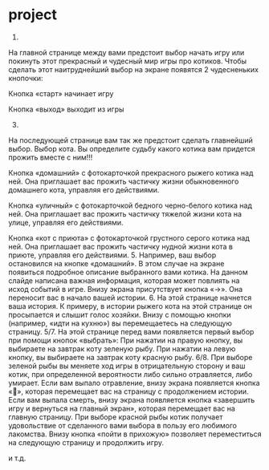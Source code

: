 # project

1.
На главной странице между вами предстоит выбор начать игру или покинуть этот прекрасный и чудесный мир игры про котиков. Чтобы сделать этот наитруднейший выбор на экране появятся 2 чудесненьких кнопочки:

Кнопка «старт» начинает игру

Кнопка «выход» выходит из игры 

3.
На последующей странице вам так же предстоит сделать главнейший выбор. Выбор кота. Вы определите судьбу какого котика вам придется прожить вместе с ним!!!

Кнопка «домашний» с фотокарточкой прекрасного рыжего котика над ней. Она приглашает вас прожить частичку жизни обыкновенного домашнего кота, управляя его действиями.

Кнопка «уличный» с фотокарточкой бедного черно-белого котика над ней. Она приглашает вас прожить частичку тяжелой жизни кота на улице, управляя его действиями.

Кнопка «кот с приюта» с фотокарточкой грустного серого котика над ней. Она приглашает вас прожить частичку нудной жизни кота в приюте, управляя его действиями.
5.
Например, ваш выбор остановился на кнопке «домашний».  В этом случае на экране появиться подробное описание выбранного вами котика. На данном слайде написана важная информация, которая может повлиять на исход событий в игре.
Внизу экрана присутствует кнопка «→». Она переносит вас в начало вашей истории.
6. 
На этой странице начнется ваша история. К примеру, в истории рыжего кота на этой странице он просыпается и слышит голос хозяйки.
Внизу с помощью кнопки (например, «идти на кухню») вы перемещаетесь на следующую страницу. 
5/7.
На этой странице перед вами появляется первый выбор при помощи кнопок «выбрать»:
При нажатии на правую кнопку, вы выбираете на завтрак коту зеленую рыбу.
При нажатии на левую кнопку, вы выбираете на завтрак коту красную рыбу.
6/8.
При выборе зеленой рыбы вы меняете ход игры в отрицательную сторону и ваш котик, при определенной вероятности либо сильно отравляется, либо умирает.
Если вам выпало отравление, внизу экрана появляется кнопка «», которая перемещает вас на страницу с продолжением истории.
Если вам выпала смерть, внизу экрана появляется кнопка «завершить игру и вернуться на главный экран», которая перемещает вас на главную страницу.
При выборе красной рыбы котик получает удовольствие от сделанного вами выбора в пользу его любимого лакомства. 
Внизу кнопка «пойти в прихожую» позволяет переместиться на следующую страницу и продолжить игру. 

и т.д.
